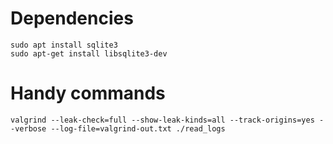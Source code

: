 # Dependencies

```
sudo apt install sqlite3
sudo apt-get install libsqlite3-dev
```

# Handy commands

```
valgrind --leak-check=full --show-leak-kinds=all --track-origins=yes --verbose --log-file=valgrind-out.txt ./read_logs
```
